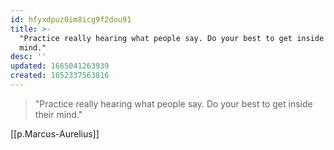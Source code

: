 ```yaml
---
id: hfyxdpuz0im8icg9f2dou91
title: >-
  "Practice really hearing what people say. Do your best to get inside their
  mind."
desc: ''
updated: 1665041263939
created: 1652337563816
---
```


> "Practice really hearing what people say. Do your best to get inside their mind."

[[p.Marcus-Aurelius]]
